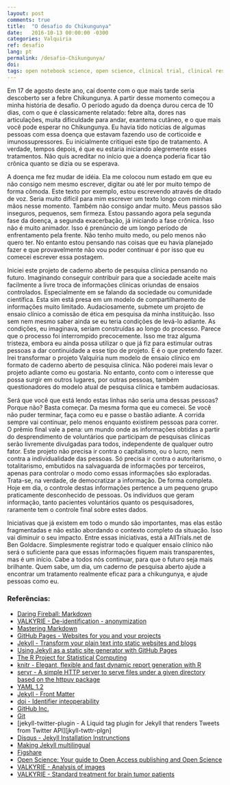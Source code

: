 ```yaml
---
layout: post
comments: true
title:  "O desafio do Chikungunya"
date:   2016-10-13 00:00:00 -0300
categories: Valquiria
ref: desafio
lang: pt
permalink: /desafio-Chikungunya/
doi: 
tags: open notebook science, open science, clinical trial, clinical research
---
```


Em 17 de agosto deste ano, caí doente com o que mais tarde seria descoberto ser a febre Chikungunya. A partir desse momento começou a minha história de desafio. O período agudo da doença durou cerca de 10 dias, com o que é classicamente relatado: febre alta, dores nas articulações, muita dificuldade para andar, exantema cutâneo, e o que mais você pode esperar no Chikungunya. Eu havia tido notícias de algumas pessoas com essa doença que estavam fazendo uso de corticoide e imunossupressores. Eu inicialmente critiquei este tipo de tratamento. A verdade, tempos depois, é que eu estaria iniciando alegremente esses tratamentos. Não quis acreditar no início que a doença poderia ficar tão crônica quanto se dizia ou se esperava.

A doença me fez mudar de idéia. Ela me colocou num estado em que eu não consigo nem mesmo escrever, digitar ou até ler por muito tempo de forma cômoda. Este texto por exemplo, estou escrevendo através de ditado de voz. Seria muito difícil para mim escrever um texto longo com minhas mãos nesse momento. Também não consigo andar muito. Meus passos são inseguros, pequenos, sem firmeza. Estou passando agora pela segunda fase da doença, a segunda exacerbação, já iniciando a fase crônica. Isso não é muito animador. Isso é prenúncio de um longo período de enfrentamento pela frente. Não tenho muito medo, ou pelo menos não quero ter. No entanto estou pensando nas coisas que eu havia planejado fazer e que provavelmente não vou poder continuar é por isso que eu comecei escrever essa postagem.

Iniciei este projeto de caderno aberto de pesquisa clínica pensando no futuro. Imaginando conseguir contribuir para que a sociedade aceite mais facilmente a livre troca de informações clínicas oriundas de ensaios controlados. Especialmente em se falando da sociedade ou comunidade científica. Esta sim está presa em um modelo de compartilhamento de informações muito limitado. Audaciosamente, submete um projeto de ensaio clínico a comissão de ética em pesquisa da minha instituição. Isso sem nem mesmo saber ainda se eu teria condições de levá-lo adiante. As condições, eu imaginava, seriam construídas ao longo do processo. Parece que o processo foi interrompido precocemente. Isso me traz alguma tristeza, embora eu ainda possa utilizar o que já fiz para estimular outras pessoas a dar continuidade a esse tipo de projeto. E é o que pretendo fazer. Irei transformar o projeto Valquíria num modelo de ensaio clínico em formato de caderno aberto de pesquisa clínica. Não poderei mais levar o projeto adiante como eu gostaria. No entanto, conto com o interesse que possa surgir em outros lugares, por outras pessoas, também questionadores do modelo atual de pesquisa clínica e também audaciosas.

Será que você que está lendo estas linhas não seria uma dessas pessoas? Porque não? Basta começar. Da mesma forma que eu comecei. Se você não puder terminar, faça como eu e passe o bastão adiante. A corrida sempre vai continuar, pelo menos enquanto existirem pessoas para correr. O prêmio final vale a pena: um mundo onde as informações obtidas a partir do desprendimento de voluntários que participam de pesquisas clínicas serão livremente divulgadas para todos, independente de qualquer outro fator. Este projeto não precisa ir contra o capitalismo, ou o lucro, nem contra a individualidade das pessoas. Só precisa ir contra o autoritarismo, o totalitarismo, embutidos na salvaguarda de informações por terceiros, apenas para controlar o modo como essas informações são exploradas. Trata-se, na verdade, de democratizar a informação. De forma completa. Hoje em dia, o controle destas informações pertence a um pequeno grupo praticamente desconhecido de pessoas. Os indivíduos que geram informação, tanto pacientes voluntários quanto os pesquisadores, raramente tem o controle final sobre estes dados.

Iniciativas que já existem em todo o mundo são importantes, mas elas estão fragmentadas e não estão abordando o contexto completo da situação. Isso vai diminuir o seu impacto. Entre essas iniciativas, está a AllTrials.net de Ben Goldacre. Simplesmente registrar todo e qualquer ensaio clínico não será o suficiente para que essas informações fiquem mais transparentes, mas é um início. Cabe a todos nós continuar, para que o futuro seja mais brilhante. Quem sabe, um dia, um caderno de pesquisa aberto ajude a encontrar um tratamento realmente eficaz para a chikungunya, e ajude pessoas como eu.

### Referências:

- [Daring Fireball: Markdown][mrkdwn]
- [VALKYRIE - De-identification - anonymization][de-id]
- [Mastering Markdown][gfm]
- [GitHub Pages - Websites for you and your projects][gthb-pgs]
- [Jekyll - Transform your plain text into static websites and blogs][jkyll]
- [Using Jekyll as a static site generator with GitHub Pages][gthb-pgs-jkyll]
- [The R Project for Statistical Computing][r]
- [knitr - Elegant, flexible and fast dynamic report generation with R][kntr]
- [servr - A simple HTTP server to serve files under a given directory based on the httpuv package][srvr]
- [YAML 1.2][yaml]
- [Jekyll - Front Matter][yml-frntmttr]
- [doi - Identifier inteoperability][d]
- [GitHub Inc.][gthb]
- [Git][gt]
- [jekyll-twitter-plugin - A Liquid tag plugin for Jekyll that renders Tweets from Twitter API][jkyll-twttr-plgn]
- [Disqus - Jekyll Installation Instrunctions][dsqs]
- [Making Jekyll multilingual][mltlngl]
- [Figshare][fgshr]
- [Open Science: Your guide to Open Access publishing and Open Science][opn-scnc]
- [VALKYRIE - Analysis of images][mdcl]
- [VALKYRIE - Standard treatment for brain tumor patients][lcnsd]


[mrkdwn]: https://daringfireball.net/projects/markdown/
[de-id]: {{site.github.url}}/de-identification/
[gfm]: https://guides.github.com/features/mastering-markdown/
[gthb-pgs]: https://pages.github.com
[jkyll]: https://jekyllrb.com
[gthb-pgs-jkyll]: https://help.github.com/articles/using-jekyll-as-a-static-site-generator-with-github-pages/
[r]: https://www.r-project.org
[kntr]: http://yihui.name/knitr/
[srvr]: https://github.com/yihui/servr
[yaml]: http://yaml.org
[yml-frntmttr]: https://jekyllrb.com/docs/frontmatter/
[d]: https://www.doi.org/factsheets/Identifier_Interoper.html
[gthb]:https://github.com
[gt]: https://git-scm.com
[jkll-twttr-plgn]: https://github.com/rob-murray/jekyll-twitter-plugin
[dsqs]: https://help.disqus.com/customer/portal/articles/472138-jekyll-installation-instructions
[mltlngl]: https://www.sylvaindurand.org/making-jekyll-multilingual/
[fgshr]: http://www.figshare.com
[opn-scnc]: http://openscience.com
[mdcl]: {{site.github.url}}/image-analysis/
[lcnsd]: {{site.github.url}}/standard-treatment/
